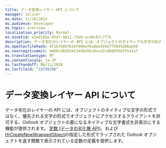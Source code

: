 ```yaml
---
title: データ変換レイヤー API について
manager: soliver
ms.date: 11/16/2014
ms.audience: Developer
ms.topic: overview
localization_priority: Normal
ms.assetid: e3ad18be-9547-9811-73e0-aca9c0fc7f76
description: データ劣化のレイヤーの API には、オブジェクトのネイティブな文字の形式ではなく、優先される文字の形式でオブジェクトにアクセスするクライアントを許可する、Outlook オブジェクトの基になるネイティブな文字書式を非表示にする機能が提供されます。
ms.openlocfilehash: 4f1b76857616f006af6adee3492f759492b6ae50
ms.sourcegitcommit: 9d60cd82b5413446e5bc8ace2cd689f683fb41a7
ms.translationtype: MT
ms.contentlocale: ja-JP
ms.lasthandoff: 06/11/2018
ms.locfileid: "19799296"
---
```

# <a name="about-the-data-degradation-layer-api"></a>データ変換レイヤー API について

データ劣化のレイヤーの API には、オブジェクトのネイティブな文字の形式ではなく、優先される文字の形式でオブジェクトにアクセスするクライアントを許可する、Outlook オブジェクトの基になるネイティブな文字書式を非表示にする機能が提供されます。 [定数 (データの劣化層 API)](constants-data-degradation-layer-api.md)、および[HrCreateNewWrappedObject](hrcreatenewwrappedobject.md)の指定した形式でラップされた Outlook オブジェクトを返す関数で表示されている定数の定義を提供します。 
  

